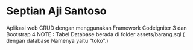 # Septian Aji Santoso
Aplikasi web CRUD dengan menggunakan Framework Codeigniter 3 dan Bootstrap 4
NOTE : Tabel Database berada di folder assets/barang.sql ( dengan database Namenya yaitu "toko".)

